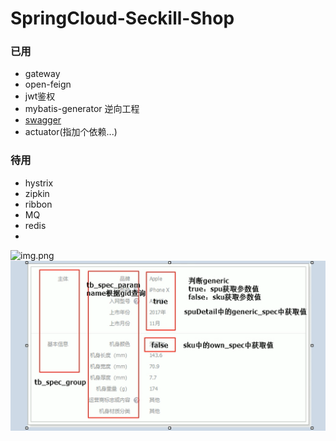 # SpringCloud-Seckill-Shop
### 已用
- gateway
- open-feign
- jwt鉴权
- mybatis-generator 逆向工程
- [swagger](https://cloud.tencent.com/developer/article/1752719)
- actuator(指加个依赖...)
### 待用
- hystrix
- zipkin
- ribbon
- MQ
- redis
- 

![img.png](sku%20and%20sku.png)
![img.png](assets/db/img/img.png)
